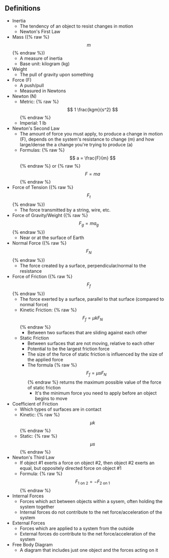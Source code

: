 ## Definitions
- Inertia
    - The tendency of an object to resist changes in motion
    - Newton's First Law
- Mass ({% raw %} $$ m $$ {% endraw %})
    - A measure of inertia
    - Base unit: kilogram (kg)
- Weight
    - The pull of gravity upon something
- Force (F)
    - A push/pull
    - Measured in Newtons
- Newton (N)
    - Metric: {% raw %} $$ 1 \frac{kgm}{s^2} $$ {% endraw %}
    - Imperial: 1 lb
- Newton's Second Law
    - The amount of force you must apply, to produce a change in motion (F), depends on the system's resistance to change (m) and how large/dense the a change you're trying to produce (a)
    - Formulas: {% raw %} $$ a = \frac{F}{m} $$ {% endraw %} or {% raw %} $$ F = ma $$ {% endraw %}
- Force of Tension ({% raw %} $$ F_{t} $$ {% endraw %})
    - The force transmitted by a string, wire, etc.
- Force of Gravity/Weight ({% raw %} $$ F_{g} = ma_{g} $$ {% endraw %})
    - Near or at the surface of Earth
- Normal Force ({% raw %} $$ F_{N} $$ {% endraw %})
    - The force created by a surface, perpendicular/normal to the resistance
- Force of Friction ({% raw %} $$ F_{f} $$ {% endraw %})
    - The force exerted by a surface, parallel to that surface (compared to normal force)
    - Kinetic Friction: {% raw %} $$ F_{f} = \mu{k}F_{N} $$ {% endraw %}
        - Between two surfaces that are sliding against each other
    - Static Friction
        - Between surfaces that are not moving, relative to each other
        - Potential to be the largest friction force
        - The size of the force of static friction is influenced by the size of the applied force
        - The formula {% raw %} $$ F_{f} = \mu{s}F_{N} $$ {% endraw %} returns the maximum possible value of the force of static friction
            - It's the minimum force you need to apply before an object begins to move
- Coefficient of Friction
    - Which types of surfaces are in contact
    - Kinetic: {% raw %} $$ \mu{k} $$ {% endraw %}
    - Static: {% raw %} $$ \mu{s} $$ {% endraw %}
- Newton's Third Law
    - If object #1 exerts a force on object #2, then object #2 exerts an equal, but oppositely directed force on object #1
    - Formula: {% raw %} $$ F_{1 \text{ on } 2} = -F_{2 \text{ on } 1} $$ {% endraw %}
- Internal Forces
    - Forces which act between objects within a sysem, often holding the system together
    - Internal forces do not contribute to the net force/acceleration of the system
- External Forces
    - Forces which are applied to a system from the outside
    - External forces do contribute to the net force/acceleration of the system
- Free Body Diagram
    - A diagram that includes just one object and the forces acting on it